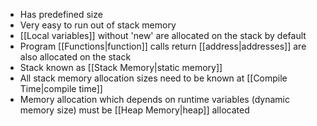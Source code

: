 - Has predefined size
- Very easy to run out of stack memory
- [[Local variables]] without 'new' are allocated on the stack by default
- Program [[Functions|function]] calls return [[address|addresses]] are also allocated on the stack
- Stack known as [[Stack Memory|static memory]]
- All stack memory allocation sizes need to be known at [[Compile Time|compile time]] 
- Memory allocation which depends on runtime variables (dynamic memory size) must be [[Heap Memory|heap]] allocated

